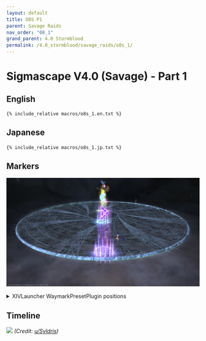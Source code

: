 ```yaml
---
layout: default
title: O8S P1
parent: Savage Raids
nav_order: "08_1"
grand_parent: 4.0 Stormblood
permalink: /4.0_stormblood/savage_raids/o8s_1/
---
```


# Sigmascape V4.0 (Savage) - Part 1

## English
```
{% include_relative macros/o8s_1.en.txt %}
```

## Japanese
```
{% include_relative macros/o8s_1.jp.txt %}
```

## Markers

![](images/markers.jpg)
<details markdown=block>
<summary>XIVLauncher WaymarkPresetPlugin positions</summary>

```json
{
  "Name":"O8S P1",
  "MapID":295,
  "A":{"X":0.0,"Y":0.0,"Z":-18.5,"ID":0,"Active":true},
  "B":{"X":0.0,"Y":0.0,"Z":-5.5,"ID":1,"Active":true},
  "C":{"X":0.0,"Y":0.0,"Z":5.5,"ID":2,"Active":true},
  "D":{"X":0.0,"Y":0.0,"Z":18.5,"ID":3,"Active":true},
  "One":{"X":0.0,"Y":0.0,"Z":0.0,"ID":4,"Active":false},
  "Two":{"X":0.0,"Y":0.0,"Z":0.0,"ID":5,"Active":false},
  "Three":{"X":0.0,"Y":0.0,"Z":0.0,"ID":6,"Active":false},
  "Four":{"X":0.0,"Y":0.0,"Z":0.0,"ID":7,"Active":false}
}
```

</details>

## Timeline

![](https://i.redd.it/st64gsrzaze01.png)
*(Credit: [u/Syldris](https://www.reddit.com/r/ffxiv/comments/7w4aun/o8s_kefaust_rotations_timeline/))*

<script data-goatcounter="https://tuufless.goatcounter.com/count"
        async src="//gc.zgo.at/count.js"></script>
